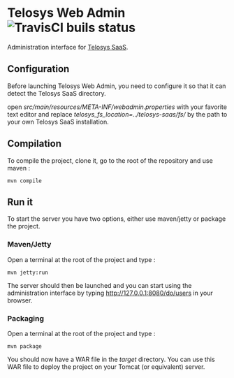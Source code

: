 # Telosys Web Admin ![TravisCI buils status](https://travis-ci.org/telosys-web-admin-emn/telosys-web-admin.svg?branch=master)
Administration interface for [Telosys SaaS](https://github.com/telosys-saas/telosys-saas).

## Configuration
Before launching Telosys Web Admin, you need to configure it so that it can
detect the Telosys SaaS directory.

open *src/main/resources/META-INF/webadmin.properties* with your favorite text editor
and replace *telosys_fs_location=../telosys-saas/fs/* by the path to your own
Telosys SaaS installation.

## Compilation
To compile the project, clone it, go to the root of the repository and use maven :

    mvn compile

## Run it
To start the server you have two options, either use maven/jetty or package the project.

### Maven/Jetty
Open a terminal at the root of the project and type :

    mvn jetty:run

The server should then be launched and you can start using the administration
interface by typing http://127.0.0.1:8080/do/users in your browser.

### Packaging
Open a terminal at the root of the project and type :

    mvn package

You should now have a WAR file in the *target* directory.
You can use this WAR file to deploy the project on your Tomcat (or equivalent) server.